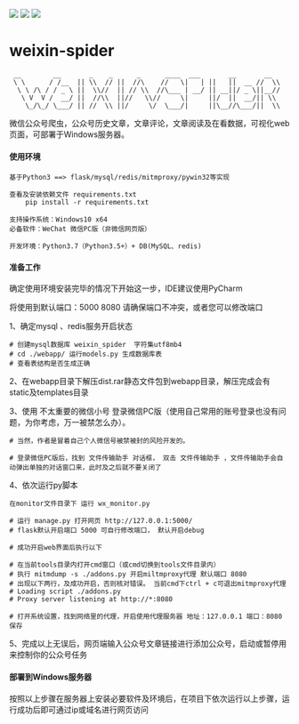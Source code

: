 ![](https://img.shields.io/badge/python3-3.7-green.svg)
![](https://img.shields.io/badge/flask-1.0.2-green.svg)
![](https://img.shields.io/badge/weixin-2.6-green.svg)

# weixin-spider

```
 __        __       _    _      _      ____  ___       __       __  
 \ \      / /__  || \\  // ||  //\    //   \|   | ||   ||  __ //  \\
  \ \ /\ / / _ \ ||  \\//  || // \\  //\___ | __/ || __||/ _ \||__//     
   \ V  V /  __/ ||  //\\  ||//   \\//     \|     ||/  ||  __/|| \\
    \_/\_/ \___/ || //  \\ ||/     \/  \___/|     ||\__//\___/||  \\    

```

微信公众号爬虫，公众号历史文章，文章评论，文章阅读及在看数据，可视化web页面，可部署于Windows服务器。

#### 使用环境
```
基于Python3 ==> flask/mysql/redis/mitmproxy/pywin32等实现

查看及安装依赖文件 requirements.txt
    pip install -r requirements.txt

支持操作系统：Windows10 x64
必备软件：WeChat 微信PC版（非微信网页版）

开发环境：Python3.7（Python3.5+）+ DB(MySQL、redis)

```


#### 准备工作

确定使用环境安装完毕的情况下开始这一步，IDE建议使用PyCharm

将使用到默认端口：5000  8080 请确保端口不冲突，或者您可以修改端口

1、确定mysql 、redis服务开启状态
```
# 创建mysql数据库 weixin_spider  字符集utf8mb4
# cd ./webapp/ 运行models.py 生成数据库表
# 查看表结构是否生成正确
```

2、在webapp目录下解压dist.rar静态文件包到webapp目录，解压完成会有static及templates目录

3、使用 不太重要的微信小号 登录微信PC版（使用自己常用的账号登录也没有问题，为你考虑，万一被禁怎么办）。
```
# 当然，作者是冒着自己个人微信号被禁被封的风险开发的。

# 登录微信PC版后，找到 文件传输助手 对话框， 双击 文件传输助手 ，文件传输助手会自动弹出单独的对话窗口来，此时及之后就不要关闭了

```

4、依次运行py脚本

```
在monitor文件目录下 运行 wx_monitor.py

# 运行 manage.py 打开网页 http://127.0.0.1:5000/   
# flask默认开启端口 5000 可自行修改端口， 默认开启debug

# 成功开启web界面后执行以下

# 在当前tools目录内打开cmd窗口（或cmd切换到tools文件目录内）
# 执行 mitmdump -s ./addons.py 开启miltmproxy代理 默认端口 8080
# 出现以下两行，及成功开启，否则核对错误。 当前cmd下ctrl + c可退出mitmproxy代理
# Loading script ./addons.py
# Proxy server listening at http://*:8080

# 打开系统设置，找到网络里的代理，开启使用代理服务器 地址：127.0.0.1 端口：8080 保存

```

5、完成以上无误后，网页端输入公众号文章链接进行添加公众号，启动或暂停用来控制你的公众号任务


#### 部署到Windows服务器

按照以上步骤在服务器上安装必要软件及环境后，在项目下依次运行以上步骤，运行成功后即可通过ip或域名进行网页访问

